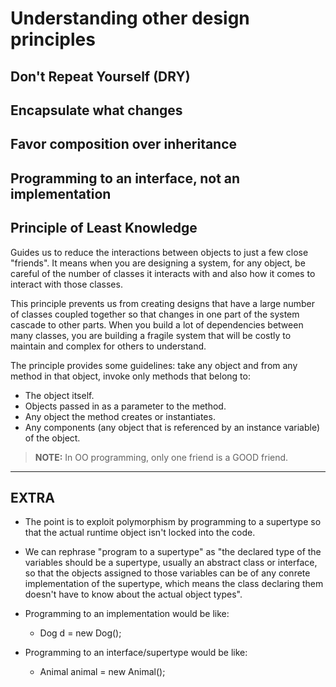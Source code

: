 # Understanding other design principles

## Don't Repeat Yourself (DRY)

## Encapsulate what changes

## Favor composition over inheritance

## Programming to an interface, not an implementation

## Principle of Least Knowledge

Guides us to reduce the interactions between objects to just a few close "friends". It means when you are designing a system, for any object, be careful of the number of classes it interacts with and also how it comes to interact with those classes.

This principle prevents us from creating designs that have a large number of classes coupled together so that changes in one part of the system cascade to other parts. When you build a lot of dependencies between many classes, you are building a fragile system that will be costly to maintain and complex for others to understand.

The principle provides some guidelines: take any object and from any method in that object, invoke only methods that belong to:

- The object itself.
- Objects passed in as a parameter to the method.
- Any object the method creates or instantiates.
- Any components (any object that is referenced by an instance variable) of the object.

> **NOTE:** In OO programming, only one friend is a GOOD friend.

---

## EXTRA

- The point is to exploit polymorphism by programming to a supertype so that the actual runtime object isn't locked into the code.

- We can rephrase "program to a supertype" as "the declared type of the variables should be a supertype, usually an abstract class or interface, so that the objects assigned to those variables can be of any conrete implementation of the supertype, which means the class declaring them doesn't have to know about the actual object types".

- Programming to an implementation would be like:

  - Dog d = new Dog();

- Programming to an interface/supertype would be like:
  - Animal animal = new Animal();
